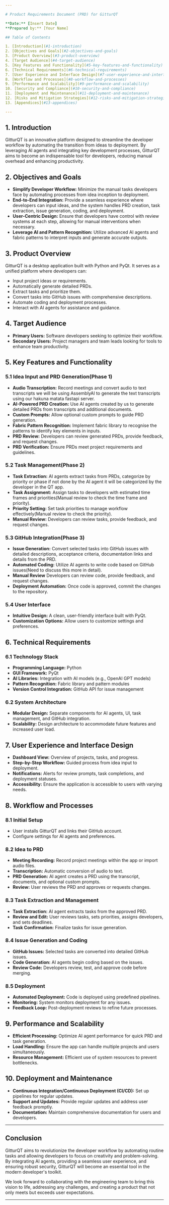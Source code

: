 ```yaml
---

# Product Requirements Document (PRD) for GitturQT

**Date:** [Insert Date]  
**Prepared by:** [Your Name]

## Table of Contents

1. [Introduction](#1-introduction)
2. [Objectives and Goals](#2-objectives-and-goals)
3. [Product Overview](#3-product-overview)
4. [Target Audience](#4-target-audience)
5. [Key Features and Functionality](#5-key-features-and-functionality)
6. [Technical Requirements](#6-technical-requirements)
7. [User Experience and Interface Design](#7-user-experience-and-interface-design)
8. [Workflow and Processes](#8-workflow-and-processes)
9. [Performance and Scalability](#9-performance-and-scalability)
10. [Security and Compliance](#10-security-and-compliance)
11. [Deployment and Maintenance](#11-deployment-and-maintenance)
12. [Risks and Mitigation Strategies](#12-risks-and-mitigation-strategies)
13. [Appendices](#13-appendices)

---
```


## 1. Introduction

GitturQT is an innovative platform designed to streamline the developer workflow by automating the transition from ideas to deployment. By leveraging AI agents and integrating key development processes, GitturQT aims to become an indispensable tool for developers, reducing manual overhead and enhancing productivity.

## 2. Objectives and Goals

- **Simplify Developer Workflow:** Minimize the manual tasks developers face by automating processes from idea inception to deployment.
- **End-to-End Integration:** Provide a seamless experience where developers can input ideas, and the system handles PRD creation, task extraction, issue generation, coding, and deployment.
- **User-Centric Design:** Ensure that developers have control with review systems at each step, allowing for manual interventions when necessary.
- **Leverage AI and Pattern Recognition:** Utilize advanced AI agents and fabric patterns to interpret inputs and generate accurate outputs.

## 3. Product Overview

GitturQT is a desktop application built with Python and PyQt. It serves as a unified platform where developers can:

- Input project ideas or requirements.
- Automatically generate detailed PRDs.
- Extract tasks and prioritize them.
- Convert tasks into GitHub issues with comprehensive descriptions.
- Automate coding and deployment processes.
- Interact with AI agents for assistance and guidance.



## 4. Target Audience

- **Primary Users:** Software developers seeking to optimize their workflow.
- **Secondary Users:** Project managers and team leads looking for tools to enhance team productivity.

## 5. Key Features and Functionality

### 5.1 Idea Input and PRD Generation(Phase 1)

- **Audio Transcription:** Record meetings and convert audio to text transcripts we will be using AssemblyAI to generate the text transcripts using our hakuna matata fastapi server.
- **AI-Powered PRD Creation:** Use AI agents created by us to generate detailed PRDs from transcripts and additional documents.
- **Custom Prompts:** Allow optional custom prompts to guide PRD generation.
- **Fabric Pattern Recognition:** Implement fabric library to recognise the  patterns to identify key elements in inputs.
- **PRD Review:** Developers can review generated PRDs, provide feedback, and request changes.
- **PRD Verification:** Ensure PRDs meet project requirements and guidelines.

### 5.2 Task Management(Phase 2)

- **Task Extraction:** AI agents extract tasks from PRDs, categorize by priority or phase if not done by the AI agent it will be categorized by the developer in the QT app.
- **Task Assignment:** Assign tasks to developers with estimated time frames and priorities(Manual review to check the time frame and priority).
- **Priority Setting:** Set task priorities to manage workflow effectively(Manual review to check the priority).
- **Manual Review:** Developers can review tasks, provide feedback, and request changes.

### 5.3 GitHub Integration(Phase 3)

- **Issue Generation:** Convert selected tasks into GitHub issues with detailed descriptions, acceptance criteria, documentation links and details from the PRD.
- **Automated Coding:** Utilize AI agents to write code based on GitHub issues(Need to discuss this more in detail).
- **Manual Review** Developers can review code, provide feedback, and request changes.
- **Deployment Automation:** Once code is approved, commit the changes to the repository.

### 5.4 User Interface

- **Intuitive Design:** A clean, user-friendly interface built with PyQt.
- **Customization Options:** Allow users to customize settings and preferences.

## 6. Technical Requirements

### 6.1 Technology Stack

- **Programming Language:** Python
- **GUI Framework:** PyQt
- **AI Libraries:** Integration with AI models (e.g., OpenAI GPT models)
- **Pattern Recognition:** Fabric library and pattern modules
- **Version Control Integration:** GitHub API for issue management

### 6.2 System Architecture

- **Modular Design:** Separate components for AI agents, UI, task management, and GitHub integration.
- **Scalability:** Design architecture to accommodate future features and increased user load.

## 7. User Experience and Interface Design

- **Dashboard View:** Overview of projects, tasks, and progress.
- **Step-by-Step Workflow:** Guided process from idea input to deployment.
- **Notifications:** Alerts for review prompts, task completions, and deployment statuses.
- **Accessibility:** Ensure the application is accessible to users with varying needs.

## 8. Workflow and Processes

### 8.1 Initial Setup

- User installs GitturQT and links their GitHub account.
- Configure settings for AI agents and preferences.

### 8.2 Idea to PRD

- **Meeting Recording:** Record project meetings within the app or import audio files.
- **Transcription:** Automatic conversion of audio to text.
- **PRD Generation:** AI agent creates a PRD using the transcript, documents, and optional custom prompts.
- **Review:** User reviews the PRD and approves or requests changes.

### 8.3 Task Extraction and Management

- **Task Extraction:** AI agent extracts tasks from the approved PRD.
- **Review and Edit:** User reviews tasks, sets priorities, assigns developers, and sets deadlines.
- **Task Confirmation:** Finalize tasks for issue generation.

### 8.4 Issue Generation and Coding

- **GitHub Issues:** Selected tasks are converted into detailed GitHub issues.
- **Code Generation:** AI agents begin coding based on the issues.
- **Review Code:** Developers review, test, and approve code before merging.

### 8.5 Deployment

- **Automated Deployment:** Code is deployed using predefined pipelines.
- **Monitoring:** System monitors deployment for any issues.
- **Feedback Loop:** Post-deployment reviews to refine future processes.

## 9. Performance and Scalability

- **Efficient Processing:** Optimize AI agent performance for quick PRD and task generation.
- **Load Handling:** Ensure the app can handle multiple projects and users simultaneously.
- **Resource Management:** Efficient use of system resources to prevent bottlenecks.


## 10. Deployment and Maintenance

- **Continuous Integration/Continuous Deployment (CI/CD):** Set up pipelines for regular updates.
- **Support and Updates:** Provide regular updates and address user feedback promptly.
- **Documentation:** Maintain comprehensive documentation for users and developers.

---

## Conclusion

GitturQT aims to revolutionize the developer workflow by automating routine tasks and allowing developers to focus on creativity and problem-solving. By integrating AI agents, providing a seamless user experience, and ensuring robust security, GitturQT will become an essential tool in the modern developer's toolkit.

We look forward to collaborating with the engineering team to bring this vision to life, addressing any challenges, and creating a product that not only meets but exceeds user expectations.

---